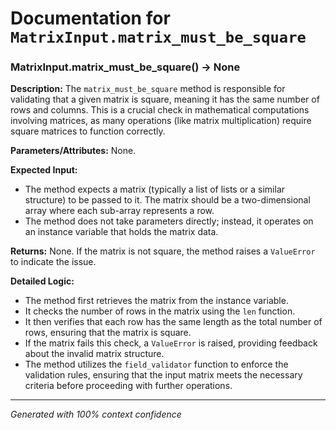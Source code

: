 # Documentation for `MatrixInput.matrix_must_be_square`

### MatrixInput.matrix_must_be_square() -> None

**Description:**
The `matrix_must_be_square` method is responsible for validating that a given matrix is square, meaning it has the same number of rows and columns. This is a crucial check in mathematical computations involving matrices, as many operations (like matrix multiplication) require square matrices to function correctly.

**Parameters/Attributes:**
None.

**Expected Input:**
- The method expects a matrix (typically a list of lists or a similar structure) to be passed to it. The matrix should be a two-dimensional array where each sub-array represents a row.
- The method does not take parameters directly; instead, it operates on an instance variable that holds the matrix data.

**Returns:**
None. If the matrix is not square, the method raises a `ValueError` to indicate the issue.

**Detailed Logic:**
- The method first retrieves the matrix from the instance variable.
- It checks the number of rows in the matrix using the `len` function.
- It then verifies that each row has the same length as the total number of rows, ensuring that the matrix is square.
- If the matrix fails this check, a `ValueError` is raised, providing feedback about the invalid matrix structure.
- The method utilizes the `field_validator` function to enforce the validation rules, ensuring that the input matrix meets the necessary criteria before proceeding with further operations.

---
*Generated with 100% context confidence*
